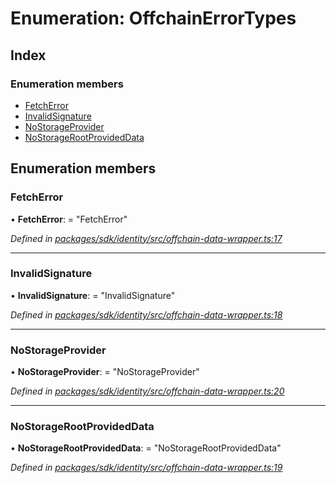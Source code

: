 # Enumeration: OffchainErrorTypes

## Index

### Enumeration members

* [FetchError](_offchain_data_wrapper_.offchainerrortypes.md#fetcherror)
* [InvalidSignature](_offchain_data_wrapper_.offchainerrortypes.md#invalidsignature)
* [NoStorageProvider](_offchain_data_wrapper_.offchainerrortypes.md#nostorageprovider)
* [NoStorageRootProvidedData](_offchain_data_wrapper_.offchainerrortypes.md#nostoragerootprovideddata)

## Enumeration members

###  FetchError

• **FetchError**: = "FetchError"

*Defined in [packages/sdk/identity/src/offchain-data-wrapper.ts:17](https://github.com/medhak1/celo-monorepo/blob/master/packages/sdk/identity/src/offchain-data-wrapper.ts#L17)*

___

###  InvalidSignature

• **InvalidSignature**: = "InvalidSignature"

*Defined in [packages/sdk/identity/src/offchain-data-wrapper.ts:18](https://github.com/medhak1/celo-monorepo/blob/master/packages/sdk/identity/src/offchain-data-wrapper.ts#L18)*

___

###  NoStorageProvider

• **NoStorageProvider**: = "NoStorageProvider"

*Defined in [packages/sdk/identity/src/offchain-data-wrapper.ts:20](https://github.com/medhak1/celo-monorepo/blob/master/packages/sdk/identity/src/offchain-data-wrapper.ts#L20)*

___

###  NoStorageRootProvidedData

• **NoStorageRootProvidedData**: = "NoStorageRootProvidedData"

*Defined in [packages/sdk/identity/src/offchain-data-wrapper.ts:19](https://github.com/medhak1/celo-monorepo/blob/master/packages/sdk/identity/src/offchain-data-wrapper.ts#L19)*
